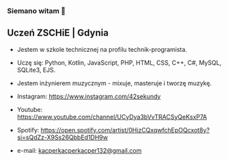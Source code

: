 ### Siemano witam 👋 



## Uczeń ZSCHiE | Gdynia

- Jestem w szkole technicznej na profilu technik-programista.
- Uczę się: Python, Kotlin, JavaScript, PHP, HTML, CSS, C++, C#, MySQL, SQLite3, EJS.
- Jestem inżynierem muzycznym - mixuje, masteruje i tworzę muzykę.


- Instagram: https://www.instagram.com/42sekundy
- Youtube: https://www.youtube.com/channel/UCyDya3bVvTRACSyQeKsxP7A
- Spotify: https://open.spotify.com/artist/0HizCQxqwfchEpOQcxot8y?si=sQdZz-X9Ss26QbbEd1DH9w
- e-mail: kacperkacperkacper132@gmail.com
